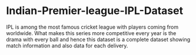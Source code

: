 # Indian-Premier-league-IPL-Dataset
IPL is among the most famous cricket league with players coming from worldwide. What makes this series more competitive every year is the drama with every ball and hence this dataset is a complete dataset showing match information and also data for each delivery.
